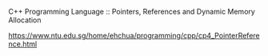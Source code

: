 C++ Programming Language :: Pointers, References and Dynamic Memory Allocation

https://www.ntu.edu.sg/home/ehchua/programming/cpp/cp4_PointerReference.html
